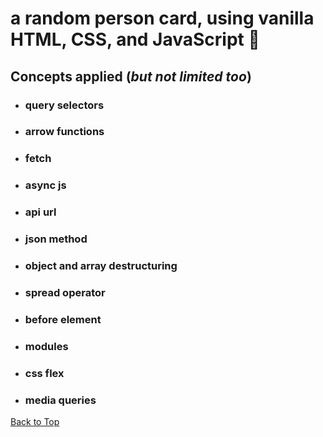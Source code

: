 <a name="custom_anchor_name"></a>
# a random person card, using vanilla HTML, CSS, and JavaScript :moyai:
## Concepts applied (*but not limited too*)

- ### query selectors
- ### arrow functions
- ### fetch
- ### async js
- ### api url
- ### json method
- ### object and array destructuring 
- ### spread operator
- ### before element
- ### modules
- ### css flex
- ### media queries 

[Back to Top](#custom_anchor_name)
